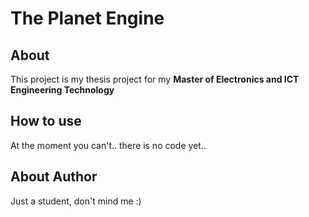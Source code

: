 # The Planet Engine

## About
This project is my thesis project for my **Master of Electronics and ICT Engineering Technology**
## How to use
At the moment you can't.. there is no code yet..

## About Author
Just a student, don't mind me :) 
